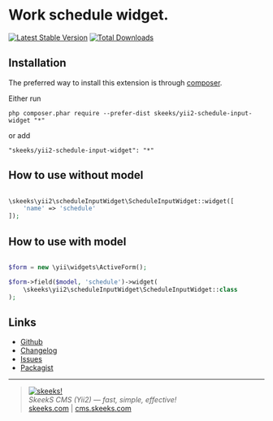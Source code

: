 Work schedule widget.
=====================


[![Latest Stable Version](https://poser.pugx.org/skeeks/yii2-schedule-input-widget/v/stable.png)](https://packagist.org/packages/skeeks/yii2-schedule-input-widget)
[![Total Downloads](https://poser.pugx.org/skeeks/yii2-schedule-input-widget/downloads.png)](https://packagist.org/packages/skeeks/yii2-schedule-input-widget)

Installation
------------

The preferred way to install this extension is through [composer](http://getcomposer.org/download/).

Either run

```
php composer.phar require --prefer-dist skeeks/yii2-schedule-input-widget "*"
```

or add

```
"skeeks/yii2-schedule-input-widget": "*"
```


How to use without model
----------

```php

\skeeks\yii2\scheduleInputWidget\ScheduleInputWidget::widget([
    'name' => 'schedule'
]);

```

How to use with model
----------

```php

$form = new \yii\widgets\ActiveForm();

$form->field($model, 'schedule')->widget(
    \skeeks\yii2\scheduleInputWidget\ScheduleInputWidget::class
);

```


Links
----------
* [Github](https://github.com/skeeks-semenov/yii2-schedule-input-widget)
* [Changelog](https://github.com/skeeks-semenov/yii2-schedule-input-widget/blob/master/CHANGELOG.md)
* [Issues](https://github.com/skeeks-semenov/yii2-schedule-input-widget/issues)
* [Packagist](https://packagist.org/packages/skeeks/yii2-schedule-input-widget)

___

> [![skeeks!](https://skeeks.com/img/logo/logo-no-title-80px.png)](https://skeeks.com)  
<i>SkeekS CMS (Yii2) — fast, simple, effective!</i>  
[skeeks.com](https://skeeks.com) | [cms.skeeks.com](https://cms.skeeks.com)

